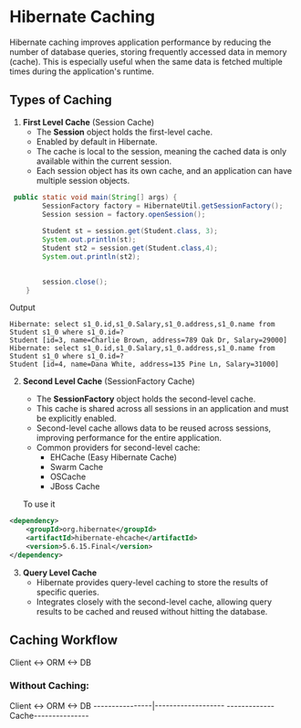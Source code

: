 # Hibernate Caching

Hibernate caching improves application performance by reducing the number of database queries, storing frequently accessed data in memory (cache). This is especially useful when the same data is fetched multiple times during the application's runtime.

## Types of Caching

1. **First Level Cache** (Session Cache)
   - The **Session** object holds the first-level cache.
   - Enabled by default in Hibernate.
   - The cache is local to the session, meaning the cached data is only available within the current session.
   - Each session object has its own cache, and an application can have multiple session objects.

``` java
 public static void main(String[] args) {
        SessionFactory factory = HibernateUtil.getSessionFactory();
        Session session = factory.openSession();
       
        Student st = session.get(Student.class, 3);
        System.out.println(st);
        Student st2 = session.get(Student.class,4);
        System.out.println(st2);

        
        session.close();
    }
```
Output
```
Hibernate: select s1_0.id,s1_0.Salary,s1_0.address,s1_0.name from Student s1_0 where s1_0.id=?
Student [id=3, name=Charlie Brown, address=789 Oak Dr, Salary=29000]
Hibernate: select s1_0.id,s1_0.Salary,s1_0.address,s1_0.name from Student s1_0 where s1_0.id=?
Student [id=4, name=Dana White, address=135 Pine Ln, Salary=31000] 
```


2. **Second Level Cache** (SessionFactory Cache)
   - The **SessionFactory** object holds the second-level cache.
   - This cache is shared across all sessions in an application and must be explicitly enabled.
   - Second-level cache allows data to be reused across sessions, improving performance for the entire application.
   - Common providers for second-level cache:
     - EHCache (Easy Hibernate Cache)
     - Swarm Cache
     - OSCache
     - JBoss Cache

    
    To use it
``` xml
<dependency>
    <groupId>org.hibernate</groupId>
    <artifactId>hibernate-ehcache</artifactId>
    <version>5.6.15.Final</version>
</dependency>
```

3. **Query Level Cache**
   - Hibernate provides query-level caching to store the results of specific queries.
   - Integrates closely with the second-level cache, allowing query results to be cached and reused without hitting the database.
   
## Caching Workflow 
Client <-> ORM <-> DB
### Without Caching:
Client <-> ORM <-> DB
----------------|-------------------
-------------Cache---------------













